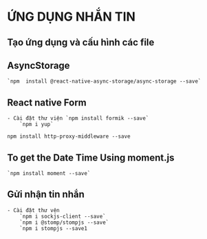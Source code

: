 # ỨNG DỤNG NHẮN TIN

## Tạo ứng dụng và cấu hình các file

## AsyncStorage

    `npm  install @react-native-async-storage/async-storage --save`

## React native Form

    - Cài đặt thư viện `npm install formik --save`
        `npm i yup`

`npm install http-proxy-middleware --save`

## To get the Date Time Using moment.js

    `npm install moment --save`

## Gửi nhận tin nhắn

    - Cài đặt thư vện
        `npm i sockjs-client --save`
        `npm i @stomp/stompjs --save`
        `npm i stompjs --save1

